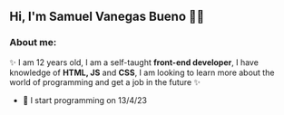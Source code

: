 ## Hi, I'm Samuel Vanegas Bueno 👨‍💻

### About me:

✨ I am 12 years old, I am a self-taught **front-end developer**, I have knowledge of **HTML, JS** and **CSS**, I am looking to learn more about the world of programming and get a job in the future ✨

- 🎉 I start programming on 13/4/23 
